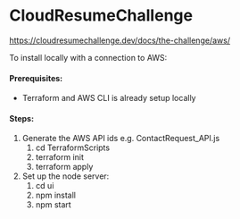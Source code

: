 # CloudResumeChallenge
https://cloudresumechallenge.dev/docs/the-challenge/aws/

To install locally with a connection to AWS:

#### Prerequisites:
* Terraform and AWS CLI is already setup locally 

#### Steps:

1)  Generate the AWS API ids e.g. ContactRequest_API.js
    1)  cd TerraformScripts
    2)  terraform init
    3)  terraform apply
2)  Set up the node server:
    1)  cd ui
    2)  npm install
    3)  npm start